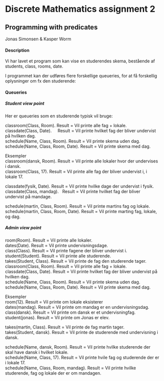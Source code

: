 # Discrete Mathematics assignment 2
## Programming with predicates

Jonas Simonsen & Kasper Worm

#### Description 
Vi har lavet et program som kan vise en studerendes skema,
bestående af students, class, rooms, date. <br/>

I programmet kan der udføres flere forskellige queueries, for at få forskellig oplysninger om fx den studerende: <br/>

#### Queueries
##### Student view point
Her er queueries som en studerende typisk vil bruge: <br/>

classroom(Class, Room).                Result = Vil printe alle fag + lokale. <br/>
classdate(Class, Date).               Result = Vil printe hvilket fag der bliver undervist på hvilken dag. <br/>
schedule(Name, Class, Room).          Result = Vil printe skema uden dag. <br/>
schedule(Name, Class, Room, Date).    Result = Vil printe skema med dag. <br/>

Eksempler <br/>
classroom(dansk, Room).               Result = Vil printe alle lokaler hvor der undervises i dansk. <br/>
classroom(Class, 17).                 Result = Vil printe alle fag der bliver undervist i, i lokale 17. <br/>

classdate(fysik, Date).               Result = Vil printe hvilke dage der undervist i fysik. <br/>
classdate(Class, mandag).             Result = Vil printe hvilket fag der bliver undervist på mandage. <br/>

schedule(martin, Class, Room).        Result = Vil printe martins fag og lokale. <br/>
schedule(martin, Class, Room, Date).  Result = Vil printe marting fag, lokale, og dag. <br/>

##### Admin view point

room(Room).                           Result = Vil printe alle lokaler. <br/>
dates(Date).                          Result = Vil printe undervisningsdage. <br/>
class(Class).                         Result = Vil printe fagene der bliver undervist i. <br/>
student(Student).                     Result = Vil printe alle studerende. <br/>
takes(Student, Class).                Result = Vil printe de fag den studerende tager. <br/>
classroom(Class, Room).               Result = Vil printe alle fag + lokale. <br/>
classdate(Class, Date).               Result = Vil printe hvilket fag der bliver undervist på hvilken dag. <br/>
schedule(Name, Class, Room).          Result = Vil printe skema uden dag. <br/>
schedule(Name, Class, Room, Date).    Result = Vil printe skema med dag. <br/>

Eksempler <br/>
room(12).                             Result = Vil printe om lokale eksisterer <br/>
dates(mandag).                        Result = Vil printe om mandag er en undervisningsdag. <br/>
class(dansk).                         Result = Vil printe om dansk er et undervisningfag. <br/>
student(jonas).                       Result = Vil printe om Jonas er elev. <br/>

takes(martin, Class).                 Result = Vil printe de fag martin tager. <br/>
takes(Student, dansk).                Result = Vil printe de studerende med undervisning i dansk. <br/>

schedule(Name, dansk, Room).          Result = Vil printe hvilke studerende der skal have dansk i hvilket lokale. <br/>
schedule(Name, Class, 17).            Result = Vil printe hvile fag og studerende der er i lokale 17. <br/>
schedule(Name, Class, Room, mandag).  Result = Vil printe hvilke studerende, fag og lokale der er om mandagen. <br/>
